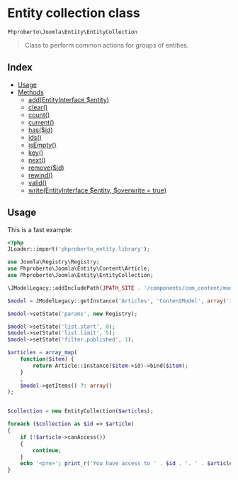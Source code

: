 # Entity collection class

`Phproberto\Joomla\Entity\EntityCollection`

> Class to perform common actions for groups of entities.

## Index <a id="index"></a>

* [Usage](#usage)
* [Methods](#methods)
    * [add(EntityInterface $entity)](#add)
    * [clear()](#clear)
    * [count()](#count)
    * [current()](#current)
    * [has($id)](#has)
    * [ids()](#ids)
    * [isEmpty()](#isEmpty)
    * [key()](#key)
    * [next()](#next)
    * [remove($id)](#remove)
    * [rewind()](#rewind)
    * [valid()](#valid)
    * [write(EntityInterface $entity, $overwrite = true)](#write)

## Usage <a id="usage"></a>

This is a fast example:

```php
<?php
JLoader::import('phproberto_entity.library');

use Joomla\Registry\Registry;
use Phproberto\Joomla\Entity\Content\Article;
use Phproberto\Joomla\Entity\EntityCollection;

\JModelLegacy::addIncludePath(JPATH_SITE . '/components/com_content/models', 'ContentModel');

$model = JModelLegacy::getInstance('Articles', 'ContentModel', array('ignore_request' => true));

$model->setState('params', new Registry);

$model->setState('list.start', 0);
$model->setState('list.limit', 5);
$model->setState('filter.published', 1);

$articles = array_map(
	function($item) {
		return Article::instance($item->id)->bind($item);
	}
	,
	$model->getItems() ?: array()
);


$collection = new EntityCollection($articles);

foreach ($collection as $id => $article)
{
	if (!$article->canAccess())
	{
		continue;
	}
	echo '<pre>'; print_r('You have access to ' . $id . '. ' . $article->get('title')); echo '</pre>';
}
```
